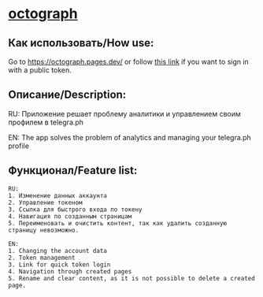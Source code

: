 # [octograph](https://octograph.pages.dev/)

## Как использовать/How use:
Go to https://octograph.pages.dev/ or follow [this link](https://octograph.pages.dev/login/d3b25feccb89e508a9114afb82aa421fe2a9712b963b387cc5ad71e58722)
 if you want to sign in with a public token.

## Описание/Description:
RU: Приложение решает проблему аналитики и управлением своим профилем в telegra.ph

EN: The app solves the problem of analytics and managing your telegra.ph profile

## Функционал/Feature list:
```
RU:
1. Изменение данных аккаунта
2. Управление токеном
3. Ссылка для быстрого входа по токену
4. Навигация по созданным страницам
5. Переименовать и очистить контент, так как удалить созданную страницу невозможно.
```

```
EN:
1. Changing the account data
2. Token management
3. Link for quick token login
4. Navigation through created pages
5. Rename and clear content, as it is not possible to delete a created page.
```

